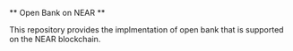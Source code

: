 ** Open Bank on NEAR **

This repository provides the implmentation of open bank that is supported on the NEAR blockchain. 